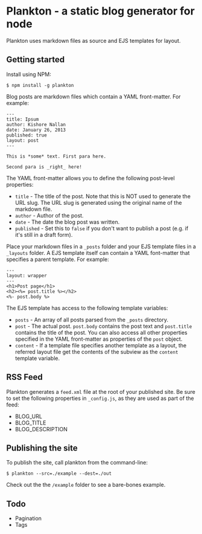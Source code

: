 # Plankton - a static blog generator for node

Plankton uses markdown files as source and EJS templates for layout.

## Getting started

Install using NPM:

    $ npm install -g plankton

Blog posts are markdown files which contain a YAML front-matter. For example:

    ---
    title: Ipsum
    author: Kishore Nallan
    date: January 26, 2013
    published: true
    layout: post
    ---

    This is *some* text. First para here.

    Second para is _right_ here!

The YAML front-matter allows you to define the following post-level properties:

* `title` - The title of the post. Note that this is NOT used to generate the URL slug. The URL slug is generated
using the original name of the markdown file.
* `author` - Author of the post.
* `date` - The date the blog post was written.
* `published` - Set this to `false` if you don't want to publish a post (e.g. if it's still in a draft form).

Place your markdown files in a `_posts` folder and your EJS template files in a `_layouts` folder. A EJS template
itself can contain a YAML font-matter that specifies a parent template. For example:

    ---
    layout: wrapper
    ---
    <h1>Post page</h1>
    <h2><%= post.title %></h2>
    <%- post.body %>

The EJS template has access to the following template variables:

* `posts` - An array of all posts parsed from the `_posts` directory.
* `post` - The actual post. `post.body` contains the post text and `post.title` contains the title of the post. You can
also access all other properties specified in the YAML front-matter as properties of the `post` object.
* `content` - If a template file specifies another template as a layout, the referred layout file get the contents
of the subview as the `content` template variable.

## RSS Feed

Plankton generates a `feed.xml` file at the root of your published site. Be sure to set the following properties in
`_config.js`, as they are used as part of the feed:

* BLOG_URL
* BLOG_TITLE
* BLOG_DESCRIPTION

## Publishing the site

To publish the site, call plankton from the command-line:

    $ plankton --src=./example --dest=./out

Check out the the `/example` folder to see a bare-bones example.

## Todo

* Pagination
* Tags